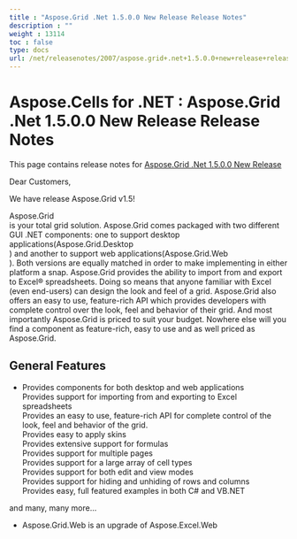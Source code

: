 ```yaml
---
title : "Aspose.Grid .Net 1.5.0.0 New Release Release Notes" 
description : "" 
weight : 13114 
toc : false
type: docs
url: /net/releasenotes/2007/aspose.grid+.net+1.5.0.0+new+release+release+notes/
---
```


# Aspose.Cells for .NET : Aspose.Grid .Net 1.5.0.0 New Release Release Notes


This page contains release notes for [Aspose.Grid .Net 1.5.0.0 New Release](http://www.aspose.com/downloads/cells/net/new-releases/aspose.grid-.net-1.5.0.0-new-release/)

Dear Customers,

We have release Aspose.Grid v1.5!

Aspose.Grid  
is your total grid solution. Aspose.Grid comes packaged with two different GUI .NET components: one to support desktop applications(Aspose.Grid.Desktop  
) and another to support web applications(Aspose.Grid.Web  
). Both versions are equally matched in order to make implementing in either platform a snap. Aspose.Grid provides the ability to import from and export to Excel® spreadsheets. Doing so means that anyone familiar with Excel (even end-users) can design the look and feel of a grid. Aspose.Grid also offers an easy to use, feature-rich API which provides developers with complete control over the look, feel and behavior of their grid. And most importantly Aspose.Grid is priced to suit your budget. Nowhere else will you find a component as feature-rich, easy to use and as well priced as Aspose.Grid.

## General Features

*   Provides components for both desktop and web applications  
    Provides support for importing from and exporting to Excel spreadsheets  
    Provides an easy to use, feature-rich API for complete control of the look, feel and behavior of the grid.  
    Provides easy to apply skins  
    Provides extensive support for formulas  
    Provides support for multiple pages  
    Provides support for a large array of cell types  
    Provides support for both edit and view modes  
    Provides support for hiding and unhiding of rows and columns  
    Provides easy, full featured examples in both C# and VB.NET

and many, many more...

*   Aspose.Grid.Web is an upgrade of Aspose.Excel.Web

